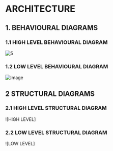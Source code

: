 
# ARCHITECTURE

## 1. BEHAVIOURAL DIAGRAMS

### 1.1 HIGH LEVEL BEHAVIOURAL DIAGRAM
![5](https://user-images.githubusercontent.com/46949702/157838233-f1376795-b0e5-4965-acc4-b3bacb70074f.png)


### 1.2 LOW LEVEL BEHAVIOURAL DIAGRAM

![image](https://user-images.githubusercontent.com/98879965/157842631-276a1a92-c552-4f3c-88ce-2ae49abb7459.png)


## 2 STRUCTURAL DIAGRAMS

### 2.1 HIGH LEVEL STRUCTURAL DIAGRAM

![HIGH LEVEL]

### 2.2 LOW LEVEL STRUCTURAL DIAGRAM

![LOW LEVEL]

